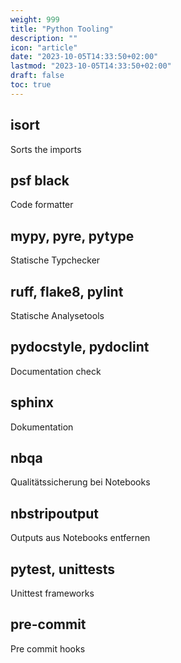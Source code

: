 ```yaml
---
weight: 999
title: "Python Tooling"
description: ""
icon: "article"
date: "2023-10-05T14:33:50+02:00"
lastmod: "2023-10-05T14:33:50+02:00"
draft: false
toc: true
---
```


## isort

Sorts the imports

## psf black

Code formatter

## mypy, pyre, pytype

Statische Typchecker

## ruff, flake8, pylint

Statische Analysetools

## pydocstyle, pydoclint

Documentation check

## sphinx

Dokumentation

## nbqa

Qualitätssicherung bei Notebooks

## nbstripoutput

Outputs aus Notebooks entfernen

## pytest, unittests

Unittest frameworks

## pre-commit

Pre commit hooks







